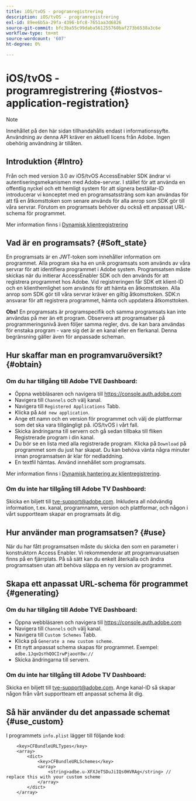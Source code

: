```yaml
---
title: iOS/tvOS - programregistrering
description: iOS/tvOS - programregistrering
exl-id: 89ee6b5a-29fa-4396-bfc8-7651aa3d6826
source-git-commit: bfc3ba55c99daba561255760baf273b6538a3c6e
workflow-type: tm+mt
source-wordcount: '607'
ht-degree: 0%

---
```


# iOS/tvOS - programregistrering {#iostvos-application-registration}

>[!NOTE]
>
>Innehållet på den här sidan tillhandahålls endast i informationssyfte. Användning av denna API kräver en aktuell licens från Adobe. Ingen obehörig användning är tillåten.

## Introduktion {#Intro}

Från och med version 3.0 av iOS/tvOS AccessEnabler SDK ändrar vi autentiseringsmekanismen med Adobe-servrar. I stället för att använda en offentlig nyckel och ett hemligt system för att signera beställar-ID introducerar vi konceptet med en programsatssträng som kan användas för att få en åtkomsttoken som senare används för alla anrop som SDK gör till våra servrar. Förutom en programsats behöver du också ett anpassat URL-schema för programmet.

Mer information finns i [Dynamisk klientregistrering](/help/authentication/dynamic-client-registration.md)

## Vad är en programsats? {#Soft_state}

En programsats är en JWT-token som innehåller information om programmet. Alla program ska ha en unik programsats som används av våra servrar för att identifiera programmet i Adobe system. Programsatsen måste skickas när du initierar AccessEnabler SDK och den används för att registrera programmet hos Adobe. Vid registreringen får SDK ett klient-ID och en klienthemlighet som används för att hämta en åtkomsttoken. Alla anrop som SDK gör till våra servrar kräver en giltig åtkomsttoken. SDK:n ansvarar för att registrera programmet, hämta och uppdatera åtkomsttoken.

**Obs!** En programsats är programspecifik och samma programsats kan inte användas på mer än ett program. Observera att programsatser på programmeringsnivå även följer samma regler, dvs. de kan bara användas för enstaka program - vare sig det är en kanal eller en flerkanal. Denna begränsning gäller även för anpassade scheman.

## Hur skaffar man en programvaruöversikt? {#obtain}

### Om du har tillgång till Adobe TVE Dashboard:

- Öppna webbläsaren och navigera till <https://console.auth.adobe.com>
- Navigera till `Channels` och välj kanal.
- Navigera till `Registered Applications` Tabb.
- Klicka på `Add new application`.
- Ange ett namn och en version för programmet och välj de plattformar som det ska vara tillgängligt på. iOS/tvOS i vårt fall.
- Skicka ändringarna till servern och gå sedan tillbaka till fliken Registrerade program i din kanal.
- Du bör se en lista med alla registrerade program. Klicka på   `Download` på programmet som du just har skapat. Du kan behöva vänta några minuter innan programsatsen är klar för nedladdning.
- En textfil hämtas. Använd innehållet som programsats.

Mer information finns i [Dynamisk hantering av klientregistrering](/help/authentication/dynamic-client-registration-management.md).

### Om du inte har tillgång till Adobe TV Dashboard:

Skicka en biljett till <tve-support@adobe.com>. Inkludera all nödvändig information, t.ex. kanal, programnamn, version och plattformar, och någon i vårt supportteam skapar en programsats åt dig.

## Hur använder man programsatsen? {#use}

När du har fått programsatsen måste du skicka den som en parameter i konstruktorn Access Enabler. Vi rekommenderar att programvarusatsen finns på en fjärrplats. På så sätt kan du enkelt återkalla och ändra programsatsen utan att behöva släppa en ny version av programmet.

## Skapa ett anpassat URL-schema för programmet {#generating}

### Om du har tillgång till Adobe TVE Dashboard:

- Öppna webbläsaren och navigera till <https://console.auth.adobe.com>
- Navigera till `Channels` och välj kanal.
- Navigera till `Custom Schemes` Tabb.
- Klicka på `Generate a new custom scheme`.
- Ett nytt anpassat schema skapas för programmet. Exempel: `adbe.1JqxQsYhQOCIrwPjaooY8w://`
- Skicka ändringarna till servern.

### Om du inte har tillgång till Adobe TV Dashboard:

Skicka en biljett till <tve-support@adobe.com>. Ange kanal-ID så skapar någon från vårt supportteam ett anpassat schema åt dig.

## Så här använder du det anpassade schemat {#use_custom}

I programmets `info.plist` lägger till följande kod:

```plist
    <key>CFBundleURLTypes</key>
    <array>
        <dict>
            <key>CFBundleURLSchemes</key>
            <array>
                <string>adbe.u-XFXJeTSDuJiIQs0HVRAg</string> // replace this with your custom scheme
            </array>
        </dict>
    </array>
```
